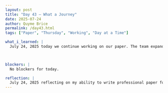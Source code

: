 ```yaml
---
layout: post
title: "Day 43 – What a Journey"
date: 2025-07-24
author: Quyme Brice
permalink: /day43.html
tags: ["Paper", "Thursday", "Working", "Day at a Time"]

what_i_learned: |
  July 24, 2025 today we continue working on our paper. The team expanded on their section and the process they faced. We believe the paper will be a good length at the end. The team is going based on an outline to have proper structure. Our structure is a great guide to foucus our ideas and experience. 

  

blockers: |
  No blockers for today.

reflection: |
  July 24, 2025 reflecting on my ability to write professional paper for future use. This paper will be a great milestone we all can put on our resume. Writing this paper have taught us a lot about expressing ones ideas. Reflecting on the process of starting from day 1 to the end and explaining your journey. We can all learn from this and become better versions of ourselves.
---
```

